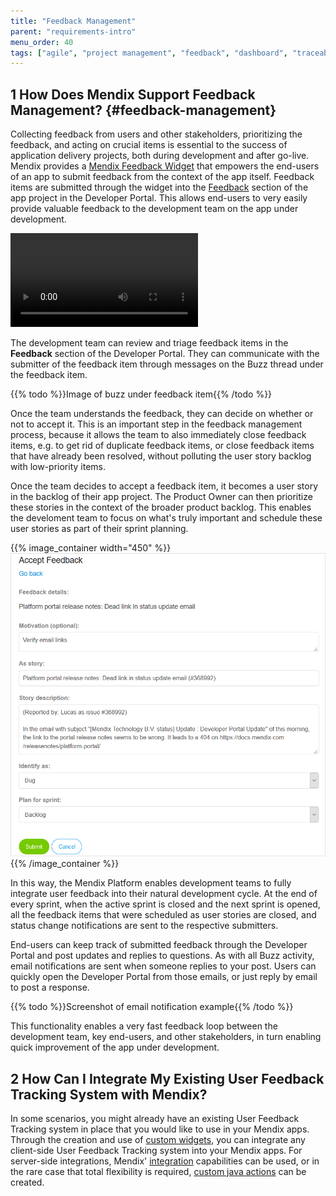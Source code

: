 ```yaml
---
title: "Feedback Management"
parent: "requirements-intro"
menu_order: 40
tags: ["agile", "project management", "feedback", "dashboard", "traceability"]
---
```


## 1 How Does Mendix Support Feedback Management? {#feedback-management}

Collecting feedback from users and other stakeholders, prioritizing the feedback, and acting on crucial items is essential to the success of application delivery projects, both during development and after go-live. Mendix provides a [Mendix Feedback Widget](https://appstore.home.mendix.com/link/app/199/) that empowers the end-users of an app to submit feedback from the context of the app itself. Feedback items are submitted through the widget into the [Feedback](https://docs.mendix.com/developerportal/collaborate/feedback) section of the app project in the Developer Portal. This allows end-users to very easily provide valuable feedback to the development team on the app under development.

<video controls src="attachments/agile/OE_FeedbackAPI_CreateFeedback-1.mp4">Provide the development team with feedback from any app</video>

The development team can review and triage feedback items in the **Feedback** section of the Developer Portal. They can communicate with the submitter of the feedback item through messages on the Buzz thread under the feedback item.

{{% todo %}}Image of buzz under feedback item{{% /todo %}}

Once the team understands the feedback, they can decide on whether or not to accept it. This is an important step in the feedback management process, because it allows the team to also immediately close feedback items, e.g. to get rid of duplicate feedback items, or close feedback items that have already been resolved, without polluting the user story backlog with low-priority items.

Once the team decides to accept a feedback item, it becomes a user story in the backlog of their app project. The Product Owner can then prioritize these stories in the context of the broader product backlog. This enables the develoment team to focus on what's truly important and schedule these user stories as part of their sprint planning.

{{% image_container width="450" %}}
![](attachments/agile/accept-feedback.png)
{{% /image_container %}}

In this way, the Mendix Platform enables development teams to fully integrate user feedback into their natural development cycle. At the end of every sprint, when the active sprint is closed and the next sprint is opened, all the feedback items that were scheduled as user stories are closed, and status change notifications are sent to the respective submitters.

End-users can keep track of submitted feedback through the Developer Portal and post updates and replies to questions. As with all Buzz activity, email notifications are sent when someone replies to your post. Users can quickly open the Developer Portal from those emails, or just reply by email to post a response.

{{% todo %}}Screenshot of email notification example{{% /todo %}}

This functionality enables a very fast feedback loop between the development team, key end-users, and other stakeholders, in turn enabling quick improvement of the app under development.

## 2 How Can I Integrate My Existing User Feedback Tracking System with Mendix?

In some scenarios, you might already have an existing User Feedback Tracking system in place that you would like to use in your Mendix apps. Through the creation and use of [custom widgets](../enterprise-capabilities/extensibility#custom-widgets), you can integrate any client-side User Feedback Tracking system into your Mendix apps. For server-side integrations, Mendix' [integration](../app-capabilities/integration) capabilities can be used, or in the rare case that total flexibility is required, [custom java actions](../enterprise-capabilities/extensibility#connector-kit) can be created.
